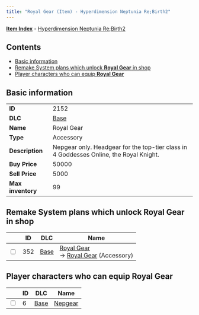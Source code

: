 ```yaml
---
title: "Royal Gear (Item) - Hyperdimension Neptunia Re;Birth2"
---
```


[**Item Index**](/neptunia/rb2/item/index.html) - [Hyperdimension Neptunia Re;Birth2](/neptunia/rb2)

## Contents

- [Basic information](#basic-information)
- [Remake System plans which unlock **Royal Gear** in shop](#remake-system-plans-which-unlock-royal-gear-in-shop)
- [Player characters who can equip **Royal Gear**](#player-characters-who-can-equip-royal-gear)

## Basic information

|   |   |
| -- | -- |
| **ID** | 2152 |
| **DLC** | [Base](/neptunia/rb2/dlc/0-base.html) |
| **Name** | Royal Gear |
| **Type** | Accessory |
| **Description** | Nepgear only. Headgear for the top-tier class in 4 Goddesses Online, the Royal Knight. |
| **Buy Price** | 50000 |
| **Sell Price** | 5000 |
| **Max inventory** | 99 |

## Remake System plans which unlock **Royal Gear** in shop

|    | ID | DLC | Name |
| -- | -- | --- | ---- |
| <input type="checkbox" id="rb2-remake-0-352" class="trackbox" /> | 352 | [Base](/neptunia/rb2/dlc/0-base.html) | [Royal Gear](/neptunia/rb2/remake/0-352-royal-gear.html)<br />→ [Royal Gear](/neptunia/rb2/item/0-2152-royal-gear.html) (Accessory) |

## Player characters who can equip **Royal Gear**

|    | ID | DLC | Name |
| -- | -- | --- | ---- |
| <input type="checkbox" id="rb2-player-0-6" class="trackbox" /> | 6 | [Base](/neptunia/rb2/dlc/0-base.html) | [Nepgear](/neptunia/rb2/player/0-6-nepgear.html) |